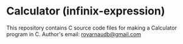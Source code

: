 # Calculator (infinix-expression)
This repository contains C source code files for making a Calculator program in C.
Author's email: royarnaudb@gmail.com
